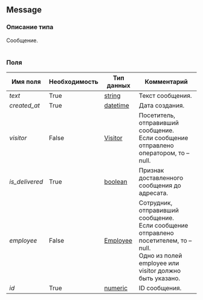 
## Message

### Описание типа
Сообщение.<br/><br/>
### Поля

| Имя поля | Необходимость | Тип данных | Комментарий |
|---|---|---|---|
|*text*|True|[string](/types/string)|Текст сообщения.<br/>|
|*created_at*|True|[datetime](/types/datetime)|Дата создания.<br/>|
|*visitor*|False|[Visitor](/types/Visitor)|Посетитель, отправивший сообщение.<br/>Если сообщение отправлено оператором, то – null.<br/>|
|*is_delivered*|True|[boolean](/types/boolean)|Признак доставленного сообщения до адресата.<br/>|
|*employee*|False|[Employee](/types/Employee)|Сотрудник, отправивший сообщение.<br/>Если сообщение отправлено посетителем, то – null.<br/>Одно из полей employee или visitor должно быть указано.<br/>|
|*id*|True|[numeric](/types/numeric)|ID сообщения.<br/>|
